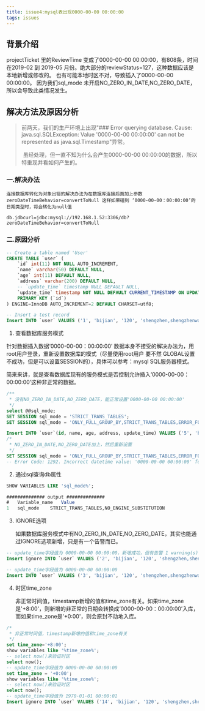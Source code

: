 ```yaml
---
title: issue4:mysql表出现0000-00-00 00:00:00
tags: issues
---
```


## 背景介绍

projectTicket 里的ReviewTime 变成了0000-00-00 00:00:00，有808条，时间在2019-02 到 2019-05 月份。绝大部分的reviewStatus=127，这种数据应该是本地新增或修改的。
也有可能本地时区不对，导致插入了0000-00-00 00:00:00。
因为我们sql_mode 未开启NO_ZERO_IN_DATE,NO_ZERO_DATE，所以会导致此类情况发生。

## 解决方法及原因分析

> 前两天，我们的生产环境上出现"### Error querying database.  Cause: java.sql.SQLException: Value '0000-00-00 00:00:00' can not be represented as java.sql.Timestamp"异常。
>
> ​        虽经处理，但一直不知为什么会产生0000-00-00 00:00:00的数据，所以特重现并看如何产生的。



### 一.解决办法

```
连接数据库转化为对象出错的解决办法为在数据库连接后面加上参数zeroDateTimeBehavior=convertToNull 这样如果碰到 ‘0000-00-00：00:00:00’的日期类型时，将会转化为null值

db.jdbcurl=jdbc:mysql://192.168.1.52:3306/db?zeroDateTimeBehavior=convertToNull
```

### 二.原因分析

``` sql
-- Create a table named 'User'
CREATE TABLE `user` (
    `id` int(11) NOT NULL AUTO_INCREMENT,
    `name` varchar(50) DEFAULT NULL,
    `age` int(11) DEFAULT NULL,
    `address` varchar(200) DEFAULT NULL,
    -- `update_time` timestamp NULL DEFAULT NULL,
    `update_time` timestamp NOT NULL DEFAULT CURRENT_TIMESTAMP ON UPDATE CURRENT_TIMESTAMP,
    PRIMARY KEY (`id`)
) ENGINE=InnoDB AUTO_INCREMENT=2 DEFAULT CHARSET=utf8;

-- Insert a test record
Insert INTO `user` VALUES ('1', 'bijian', '120', 'shengzhen,shengzhenwang', current_timestamp());
```

1. 查看数据库服务模式

针对数据插入数据‘0000-00-00：00:00:00’ 数据本身不接受的解决办法为，用root用户登录，重新设置数据库的模式（尽量使用root用户 要不然 GLOBAL设置不成功，但是可以设置SESSION的），具体可以参考：mysql SQL服务器模式。

简来来讲，就是查看数据库现有的服务模式是否控制允许插入‘0000-00-00：00:00:00’这种非正常的数据。

``` sql
/**
 * 没有NO_ZERO_IN_DATE,NO_ZERO_DATE，能正常设置'0000-00-00 00:00:00'
 */
select @@sql_mode;
SET SESSION sql_mode = 'STRICT_TRANS_TABLES';
SET SESSION sql_mode = 'ONLY_FULL_GROUP_BY,STRICT_TRANS_TABLES,ERROR_FOR_DIVISION_BY_ZERO,NO_AUTO_CREATE_USER,NO_ENGINE_SUBSTITUTION';

Insert INTO `user`(id, name, age, address, update_time) VALUES ('5', 'bijian', '120', 'shengzhen,shengzhenwang', '0000-00-00 00:00:00');
/* 
 * NO_ZERO_IN_DATE,NO_ZERO_DATE加上，然后重新设置
 */
SET SESSION sql_mode = 'ONLY_FULL_GROUP_BY,STRICT_TRANS_TABLES,ERROR_FOR_DIVISION_BY_ZERO,NO_AUTO_CREATE_USER,NO_ENGINE_SUBSTITUTION,NO_ZERO_IN_DATE,NO_ZERO_DATE';
-- Error Code: 1292. Incorrect datetime value: '0000-00-00 00:00:00' for column 'update_time' at row 1    0.016 sec
```

2. 通过sql查询db属性

``` sql
SHOW VARIABLES LIKE 'sql_mode%';

############## output ##############
#	Variable_name	Value
1	sql_mode	STRICT_TRANS_TABLES,NO_ENGINE_SUBSTITUTION

```

3. IGNORE选项

   如果数据库服务模式中有NO_ZERO_IN_DATE,NO_ZERO_DATE，其实也能通过IGNORE选项新增，只是有一个告警而已。

```sql
-- update_time字段值为 0000-00-00 00:00:00，新增成功，但有告警 1 warning(s): 1264 Out of range value for column 'update_time' at row 1    0.000 sec
Insert ignore INTO `user` VALUES ('2', 'bijian', '120', 'shengzhen,shengzhenwang', '1970-01-01 00:00:01');

-- update_time字段值为 0000-00-00 00:00:00 
Insert INTO `user` VALUES ('3', 'bijian', '120', 'shengzhen,shengzhenwang', '0000-00-00 00:00:00');
```

4. 时区time_zone

   非正常时间值，timestamp新增的值和time_zone有关。如果time_zone是'+8:00'，则新增的非正常的日期会转换成‘0000-00-00：00:00:00’入库，而如果time_zone是'+0:00'，则会原封不动地入库。

``` sql
/* 
 * 非正常时间值，timestamp新增的值和time_zone有关
 */
set time_zone='+8:00';
show variables like '%time_zone%';  
-- select now()来验证时区
select now();  
-- update_time字段值为 0000-00-00 00:00:00
set time_zone = '+0:00';
show variables like '%time_zone%';  
-- select now()来验证时区
select now();
-- update_time字段值为 1970-01-01 00:00:01
Insert ignore INTO `user` VALUES ('14', 'bijian', '120', 'shengzhen,shengzhenwang', '1970-01-01 00:00:01');
```